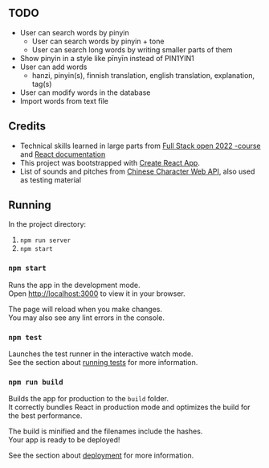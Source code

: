 ## TODO

- User can search words by pinyin
  - User can search words by pinyin + tone
  - User can search long words by writing smaller parts of them
- Show pinyin in a style like pīnyīn instead of PIN1YIN1
- User can add words
  - hanzi, pinyin(s), finnish translation, english translation, explanation, tag(s)
- User can modify words in the database
- Import words from text file

## Credits

- Technical skills learned in large parts from [Full Stack open 2022 -course](https://fullstackopen.com/) and [React documentation](https://reactjs.org/)
- This project was bootstrapped with [Create React App](https://github.com/facebook/create-react-app).
- List of sounds and pitches from [Chinese Character Web API](http://ccdb.hemiola.com/), also used as testing material

## Running

In the project directory:
1. `npm run server`
2. `npm start`

### `npm start`

Runs the app in the development mode.\
Open [http://localhost:3000](http://localhost:3000) to view it in your browser.

The page will reload when you make changes.\
You may also see any lint errors in the console.

### `npm test`

Launches the test runner in the interactive watch mode.\
See the section about [running tests](https://facebook.github.io/create-react-app/docs/running-tests) for more information.

### `npm run build`

Builds the app for production to the `build` folder.\
It correctly bundles React in production mode and optimizes the build for the best performance.

The build is minified and the filenames include the hashes.\
Your app is ready to be deployed!

See the section about [deployment](https://facebook.github.io/create-react-app/docs/deployment) for more information.

